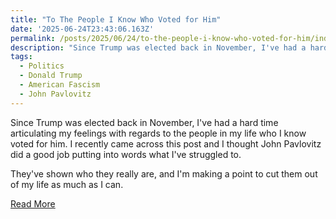 ```yaml
---
title: "To The People I Know Who Voted for Him"
date: '2025-06-24T23:43:06.163Z'
permalink: /posts/2025/06/24/to-the-people-i-know-who-voted-for-him/index.html
description: "Since Trump was elected back in November, I've had a hard time articulating my feelings with regards to the people in my life who I know voted for him. I stumbled upon a post by John Pavlovitz, who put into words what I've been thinking."
tags:
  - Politics
  - Donald Trump
  - American Fascism
  - John Pavlovitz
---
```

Since Trump was elected back in November, I've had a hard time articulating my feelings with regards to the people in my life who I know voted for him. I recently came across this post and I thought John Pavlovitz did a good job putting into words what I've struggled to.
<!-- excerpt -->

They've shown who they really are, and I'm making a point to cut them out of my life as much as I can.

<div class="view-link"><a href="https://johnpavlovitz.substack.com/p/to-the-people-i-know-who-voted-for">Read More</a></div>